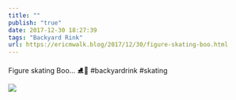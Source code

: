 ```yaml
---
title: ""
publish: "true"
date: 2017-12-30 18:27:39
tags: "Backyard Rink"
url: https://ericmwalk.blog/2017/12/30/figure-skating-boo.html
---
```


Figure skating Boo... ⛸️👻 #backyardrink #skating

![](https://ericmwalk.blog/uploads/2022/8048eeeebf.jpg)